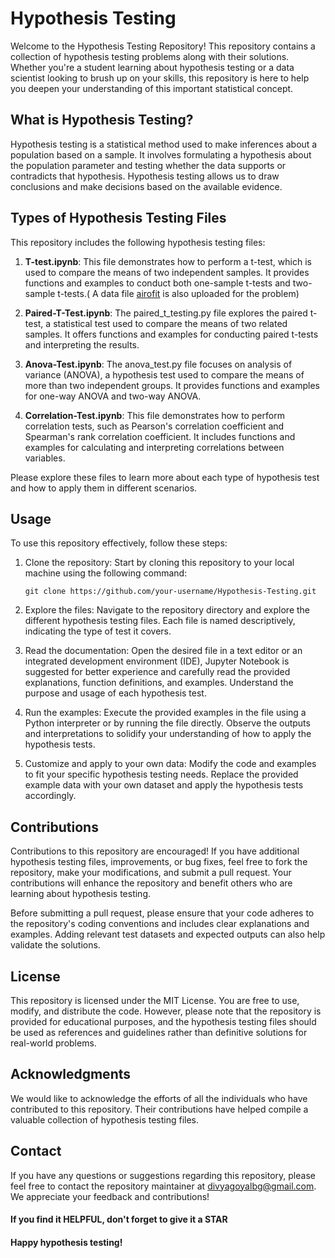 # Hypothesis Testing 
Welcome to the Hypothesis Testing Repository! This repository contains a collection of hypothesis testing problems along with their solutions. Whether you're a student learning about hypothesis testing or a data scientist looking to brush up on your skills, this repository is here to help you deepen your understanding of this important statistical concept.

## What is Hypothesis Testing?
Hypothesis testing is a statistical method used to make inferences about a population based on a sample. It involves formulating a hypothesis about the population parameter and testing whether the data supports or contradicts that hypothesis. Hypothesis testing allows us to draw conclusions and make decisions based on the available evidence.
## Types of Hypothesis Testing Files

This repository includes the following hypothesis testing files:

1. **T-test.ipynb**: This file demonstrates how to perform a t-test, which is used to compare the means of two independent samples. It provides functions and examples to conduct both one-sample t-tests and two-sample t-tests.( A data file [airofit](https://github.com/Divyagoyal002/Hypothesis-Testing/blob/main/aerofit.csv) is also uploaded for the problem)

2. **Paired-T-Test.ipynb**: The paired_t_testing.py file explores the paired t-test, a statistical test used to compare the means of two related samples. It offers functions and examples for conducting paired t-tests and interpreting the results.

3. **Anova-Test.ipynb**: The anova_test.py file focuses on analysis of variance (ANOVA), a hypothesis test used to compare the means of more than two independent groups. It provides functions and examples for one-way ANOVA and two-way ANOVA.

4. **Correlation-Test.ipynb**: This file demonstrates how to perform correlation tests, such as Pearson's correlation coefficient and Spearman's rank correlation coefficient. It includes functions and examples for calculating and interpreting correlations between variables.

Please explore these files to learn more about each type of hypothesis test and how to apply them in different scenarios.

## Usage

To use this repository effectively, follow these steps:

1. Clone the repository: Start by cloning this repository to your local machine using the following command:
   ```
   git clone https://github.com/your-username/Hypothesis-Testing.git
   ```

2. Explore the files: Navigate to the repository directory and explore the different hypothesis testing files. Each file is named descriptively, indicating the type of test it covers.

3. Read the documentation: Open the desired file in a text editor or an integrated development environment (IDE), Jupyter Notebook is suggested for better experience  and carefully read the provided explanations, function definitions, and examples. Understand the purpose and usage of each hypothesis test.

4. Run the examples: Execute the provided examples in the file using a Python interpreter or by running the file directly. Observe the outputs and interpretations to solidify your understanding of how to apply the hypothesis tests.

5. Customize and apply to your own data: Modify the code and examples to fit your specific hypothesis testing needs. Replace the provided example data with your own dataset and apply the hypothesis tests accordingly.

## Contributions

Contributions to this repository are encouraged! If you have additional hypothesis testing files, improvements, or bug fixes, feel free to fork the repository, make your modifications, and submit a pull request. Your contributions will enhance the repository and benefit others who are learning about hypothesis testing.

Before submitting a pull request, please ensure that your code adheres to the repository's coding conventions and includes clear explanations and examples. Adding relevant test datasets and expected outputs can also help validate the solutions.

## License

This repository is licensed under the MIT License. You are free to use, modify, and distribute the code. However, please note that the repository is provided for educational purposes, and the hypothesis testing files should be used as references and guidelines rather than definitive solutions for real-world problems.

## Acknowledgments

We would like to acknowledge the efforts of all the individuals who have contributed to this repository. Their contributions have helped compile a valuable collection of hypothesis testing files.

## Contact

If you have any questions or suggestions regarding this repository, please feel free to contact the repository maintainer at divyagoyalbg@gmail.com. 
We appreciate your feedback and contributions!


#### If you find it HELPFUL, don't forget to give it a STAR 
#### Happy hypothesis testing!
